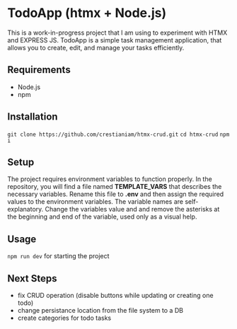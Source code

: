 # TodoApp (htmx + Node.js)

This is a work-in-progress project that I am using to experiment with HTMX and EXPRESS JS. TodoApp is a simple task management application, that allows you to create, edit, and manage your tasks efficiently.

## Requirements

- Node.js
- npm

## Installation
```git clone https://github.com/crestianiam/htmx-crud.git```
```cd htmx-crud```
```npm i```

## Setup
The project requires environment variables to function properly. In the repository, you will find a file named **TEMPLATE_VARS** that describes the necessary variables. Rename this file to **.env** and then assign the required values to the environment variables. The variable names are self-explanatory.
Change the variables value and and remove the asterisks at the beginning and end of the variable, used only as a visual help.

## Usage
```npm run dev``` for starting the project

## Next Steps
- fix CRUD operation (disable buttons while updating or creating one todo)
- change persistance location from the file system to a DB
- create categories for todo tasks
